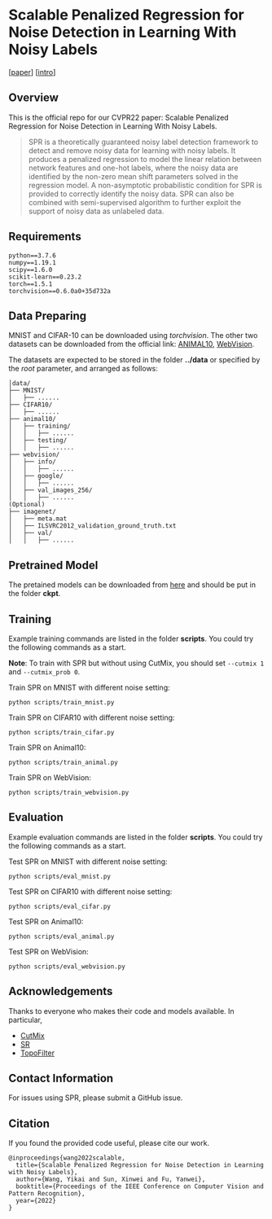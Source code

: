 # Scalable Penalized Regression for Noise Detection in Learning With Noisy Labels
\[[paper](https://openaccess.thecvf.com/content/CVPR2022/papers/Wang_Scalable_Penalized_Regression_for_Noise_Detection_in_Learning_With_Noisy_CVPR_2022_paper.pdf)\]
\[[intro](https://yikai-wang.github.io/spr/)\]

## Overview
This is the official repo for our CVPR22 paper: Scalable Penalized Regression for Noise Detection in Learning With Noisy Labels.

> SPR is a theoretically guaranteed noisy label detection framework to detect and remove noisy data for learning with noisy labels. It produces a penalized regression to model the linear relation between network features and one-hot labels, where the noisy data are identified by the non-zero mean shift parameters solved in the regression model. A non-asymptotic probabilistic condition for SPR is provided to correctly identify the noisy data. SPR can also be combined with semi-supervised algorithm to further exploit the support of noisy data as unlabeled data.

## Requirements
```
python==3.7.6
numpy==1.19.1
scipy==1.6.0
scikit-learn==0.23.2
torch==1.5.1
torchvision==0.6.0a0+35d732a
```

## Data Preparing

MNIST and CIFAR-10 can be downloaded using *torchvision*. The other two datasets can be downloaded from the official link: [ANIMAL10](https://dm.kaist.ac.kr/datasets/animal-10n/), [WebVision](https://data.vision.ee.ethz.ch/cvl/webvision/dataset2017.html).

The datasets are expected to be stored in the folder **../data** or specified by the *root* parameter, and arranged as follows:
```
│data/
├── MNIST/
│   ├── ......
├── CIFAR10/
│   ├── ......
├── animal10/
│   ├── training/
│   │   ├── ......
│   ├── testing/
│   │   ├── ......
├── webvision/
│   ├── info/
│   │   ├── ......
│   ├── google/
│   │   ├── ......
│   ├── val_images_256/
│   │   ├── ......
(Optional)
├── imagenet/
│   ├── meta.mat
│   ├── ILSVRC2012_validation_ground_truth.txt
│   ├── val/
│   │   ├── ......
```


## Pretrained Model
The pretained models can be downloaded from [here](https://drive.google.com/drive/folders/1m0SDABpEcJotp1bnbYILP2KnAf2XGPwX?usp=sharing) and should be put in the folder **ckpt**.

## Training
Example training commands are listed in the folder **scripts**.
You could try the following commands as a start.

**Note**: To train with SPR but without using CutMix, you should set ```--cutmix 1``` and ```--cutmix_prob 0```.

Train SPR on MNIST with different noise setting:
```
python scripts/train_mnist.py
```

Train SPR on CIFAR10 with different noise setting:
```
python scripts/train_cifar.py
```

Train SPR on Animal10:
```
python scripts/train_animal.py
```

Train SPR on WebVision:
```
python scripts/train_webvision.py
```

## Evaluation
Example evaluation commands are listed in the folder **scripts**.
You could try the following commands as a start.

Test SPR on MNIST with different noise setting:
```
python scripts/eval_mnist.py
```

Test SPR on CIFAR10 with different noise setting:
```
python scripts/eval_cifar.py
```

Test SPR on Animal10:
```
python scripts/eval_animal.py
```

Test SPR on WebVision:
```
python scripts/eval_webvision.py
```

## Acknowledgements
Thanks to everyone who makes their code and models available. In particular,

- [CutMix](https://github.com/clovaai/CutMix-PyTorch)
- [SR](https://github.com/hitcszx/lnl_sr)
- [TopoFilter](https://github.com/pxiangwu/TopoFilter)

## Contact Information
For issues using SPR, please submit a GitHub issue.

## Citation

If you found the provided code useful, please cite our work.

```
@inproceedings{wang2022scalable,
  title={Scalable Penalized Regression for Noise Detection in Learning with Noisy Labels},
  author={Wang, Yikai and Sun, Xinwei and Fu, Yanwei},
  booktitle={Proceedings of the IEEE Conference on Computer Vision and Pattern Recognition},
  year={2022}
}
```